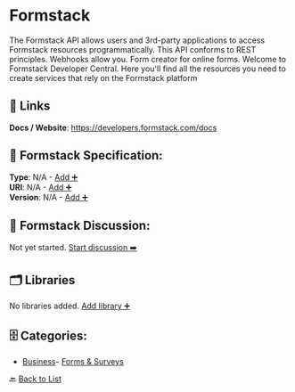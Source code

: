 # Formstack

The Formstack API allows users and 3rd-party applications to access Formstack resources programmatically. This API conforms to REST principles. Webhooks allow you. Form creator for online forms.  Welcome to Formstack Developer Central. Here you'll find all the resources you need to create services that rely on the Formstack platform

##  🔗 Links
**Docs / Website**: https://developers.formstack.com/docs

## 🧬 Formstack Specification:
**Type**: N/A - [Add ➕](https://github.com/apis-list/apis-list/edit/main/apis.yaml#L7105)  
**URI**: N/A - [Add ➕](https://github.com/apis-list/apis-list/edit/main/apis.yaml#L7105)  
**Version**: N/A - [Add ➕](https://github.com/apis-list/apis-list/edit/main/apis.yaml#L7105)

## 💬 Formstack Discussion:
Not yet started. [Start discussion ➡️](https://github.com/apis-list/apis-list/discussions/new)

## 🗂️ Libraries

No libraries added. [Add library ➕](https://github.com/apis-list/apis-list/edit/main/apis.yaml#L7105)    


## 🗄️ Categories:
- [Business](https://github.com/apis-list/apis-list#business-)- [Forms & Surveys](https://github.com/apis-list/apis-list#forms--surveys-)

🔙  [Back to List](https://github.com/apis-list/apis-list)

